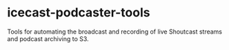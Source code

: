 # icecast-podcaster-tools
Tools for automating the broadcast and recording of live Shoutcast streams and podcast archiving to S3. 
